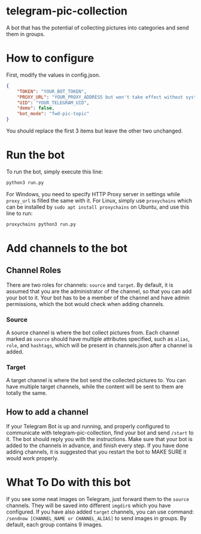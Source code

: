 # telegram-pic-collection
A bot that has the potential of collecting pictures into categories and send them in groups.

# How to configure
First, modify the values in config.json.
```json
{
    "TOKEN": "YOUR_BOT_TOKEN",
    "PROXY_URL": "YOUR_PROXY_ADDRESS but won't take effect without system-wide proxy settings, use proxychains for Linux",
    "UID": "YOUR_TELEGRAM_UID",
    "demo": false,
    "bot_mode": "fwd-pic-topic"
}
```
You should replace the first 3 items but leave the other two unchanged. 

# Run the bot
To run the bot, simply execute this line: 
```sh
python3 run.py
```
For Windows, you need to specify HTTP Proxy server in settings while `proxy_url` is filled the same with it.
For Linux, simply use `proxychains` which can be installed by `sudo apt install proxychains` on Ubuntu, and use this line to run:
```sh
proxychains python3 run.py
```

# Add channels to the bot
## Channel Roles
There are two roles for channels: `source` and `target`. By default, it is assumed that you are the administrator of the channel, so that you can add your bot to it. Your bot has to be a member of the channel and have admin permissions, which the bot would check when adding channels.
### Source
A source channel is where the bot collect pictures from. Each channel marked as `source` should have multiple attributes specified, such as `alias`, `role`, and `hashtags`, which will be present in channels.json after a channel is added.
### Target
A target channel is where the bot send the collected pictures to. You can have multiple target channels, while the content will be sent to them are totally the same.
## How to add a channel
If your Telegram Bot is up and running, and properly configured to communicate with telegram-pic-collection, find your bot and send `/start` to it.
The bot should reply you with the instructions. Make sure that your bot is added to the channels in advance, and finish every step.
If you have done adding channels, it is suggested that you restart the bot to MAKE SURE it would work properly.

# What To Do with this bot
If you see some neat images on Telegram, just forward them to the `source` channels. They will be saved into different `imgdir`s which you have configured. 
If you have also added `target` channels, you can use command: `/sendnow [CHANNEL_NAME or CHANNEL_ALIAS]` to send images in groups. By default, each group contains 9 images. 
